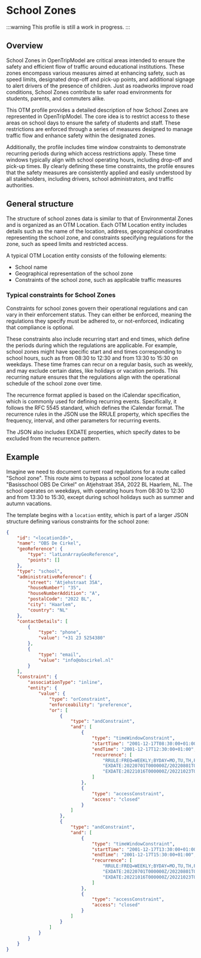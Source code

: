 School Zones
============

:::warning
This profile is still a work in progress.
:::

Overview
------
School Zones in OpenTripModel are critical areas intended to ensure the safety and efficient flow of traffic around educational institutions. These zones encompass various measures aimed at enhancing safety, such as speed limits, designated drop-off and pick-up points, and additional signage to alert drivers of the presence of children. Just as roadworks improve road conditions, School Zones contribute to safer road environments for students, parents, and commuters alike.

This OTM profile provides a detailed description of how School Zones are represented in OpenTripModel. The core idea is to restrict access to these areas on school days to ensure the safety of students and staff. These restrictions are enforced through a series of measures designed to manage traffic flow and enhance safety within the designated zones.

Additionally, the profile includes time window constraints to demonstrate recurring periods during which access restrictions apply. These time windows typically align with school operating hours, including drop-off and pick-up times. By clearly defining these time constraints, the profile ensures that the safety measures are consistently applied and easily understood by all stakeholders, including drivers, school administrators, and traffic authorities.



General structure
-----------------
The structure of school zones data is similar to that of Environmental Zones and is organized as an OTM Location. Each OTM Location entity includes details such as the name of the location, address, geographical coordinates representing the school zone, and constraints specifying regulations for the zone, such as speed limits and restricted access.

A typical OTM Location entity consists of the following elements:
- School name
- Geographical representation of the school zone
- Constraints of the school zone, such as applicable traffic measures


### Typical constraints for School Zones

Constraints for school zones govern their operational regulations and can vary in their enforcement status. They can either be enforced, meaning the regulations they specify must be adhered to, or not-enforced, indicating that compliance is optional.

These constraints also include recurring start and end times, which define the periods during which the regulations are applicable. For example, school zones might have specific start and end times corresponding to school hours, such as from 08:30 to 12:30 and from 13:30 to 15:30 on weekdays. These time frames can recur on a regular basis, such as weekly, and may exclude certain dates, like holidays or vacation periods. This recurring nature ensures that the regulations align with the operational schedule of the school zone over time.

The recurrence format applied is based on the iCalendar specification, which is commonly used for defining recurring events. Specifically, it follows the RFC 5545 standard, which defines the iCalendar format. The recurrence rules in the JSON use the RRULE property, which specifies the frequency, interval, and other parameters for recurring events.

The JSON also includes EXDATE properties, which specify dates to be excluded from the recurrence pattern.


Example
-------
Imagine we need to document current road regulations for a route called "School zone". This route aims to bypass a school zone located at "Basisschool OBS De Cirkel" on Atjehstraat 35A, 2022 BL Haarlem, NL. The school operates on weekdays, with operating hours from 08:30 to 12:30 and from 13:30 to 15:30, except during school holidays such as summer and autumn vacations. 

The template begins with a `location` entity, which is part of a larger JSON structure defining various constraints for the school zone:

```json
{
    "id": "<locationId>",
    "name": "OBS De Cirkel",
    "geoReference": {
        "type": "latLonArrayGeoReference",
        "points": []
    },
    "type": "school",
    "administrativeReference": {
        "street": "Atjehstraat 35A",
        "houseNumber": "35",
        "houseNumberAddition": "A",
        "postalCode": "2022 BL",
        "city": "Haarlem",
        "country": "NL"
    },
    "contactDetails": [
        {
            "type": "phone",
            "value": "+31 23 5254380"
        },
        {
            "type": "email",
            "value": "info@obscirkel.nl"
        }
    ],
    "constraint": {
        "associationType": "inline",
        "entity": {
            "value": {
                "type": "orConstraint",
                "enforceability": "preference",
                "or": [
                    {
                        "type": "andConstraint",
                        "and": [
                            {
                                "type": "timeWindowConstraint",
                                "startTime": "2001-12-17T08:30:00+01:00", // first occurence of the event
                                "endTime": "2001-12-17T12:30:00+01:00",
                                "recurrence": [
                                    "RRULE:FREQ=WEEKLY;BYDAY=MO,TU,TH,FR", // recurringDayWeekMonthPeriod
                                    "EXDATE:20220701T000000Z/20220801T000000Z", // Summer Vacation
                                    "EXDATE:20221016T000000Z/20221023T000000Z" // Autumn Vacation
                                ]
                            },
                            {
                                "type": "accessConstraint",
                                "access": "closed"
                            }
                        ]
                    },
                    {
                        "type": "andConstraint",
                        "and": [
                            {
                                "type": "timeWindowConstraint",
                                "startTime": "2001-12-17T13:30:00+01:00",
                                "endTime": "2001-12-17T15:30:00+01:00",
                                "recurrence": [
                                    "RRULE:FREQ=WEEKLY;BYDAY=MO,TU,TH,FR", // recurringDayWeekMonthPeriod
                                    "EXDATE:20220701T000000Z/20220801T000000Z", // Summer Vacation
                                    "EXDATE:20221016T000000Z/20221023T000000Z" // Autumn Vacation
                                ]
                            },
                            {
                                "type": "accessConstraint",
                                "access": "closed"
                            }
                        ]
                    }
                ]
            }
        }
    }
}
```
